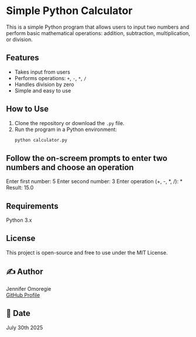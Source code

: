 # Simple Python Calculator

This is a simple Python program that allows users to input two numbers and perform basic mathematical operations: addition, subtraction, multiplication, or division.

## Features

- Takes input from users
- Performs operations: `+`, `-`, `*`, `/`
- Handles division by zero
- Simple and easy to use

## How to Use

1. Clone the repository or download the `.py` file.
2. Run the program in a Python environment:
   ```bash
   python calculator.py

## Follow the on-screem prompts to enter two numbers and choose an operation

Enter first number: 5
Enter second number: 3
Enter operation (+, -, *, /): *
Result: 15.0

## Requirements

Python 3.x

## License

This project is open-source and free to use under the MIT License.


## ✍️ Author

Jennifer Omoregie  
[GitHub Profile](https://github.com/Jenny-light) 

## 📅 Date

July 30th 2025
